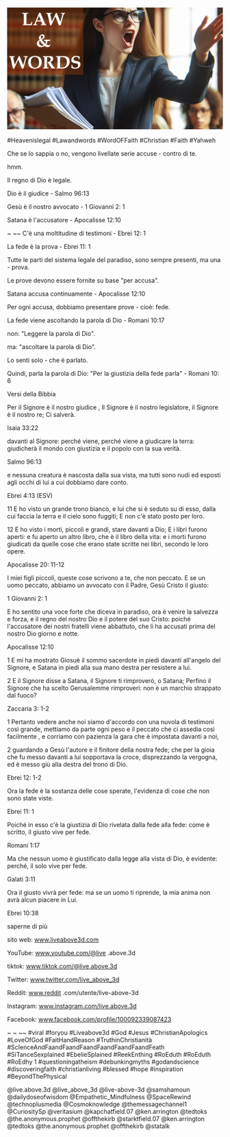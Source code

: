 ![Video cover image](../cover.jpg "cover photo")

#Heavenislegal #Lawandwords #WordOFFaith #Christian #Faith #Yahweh

Che se lo sappia o no, vengono livellate serie accuse - contro di te.

hmm.

Il regno di Dio è legale.

Dio è il giudice - Salmo 96:13

Gesù è il nostro avvocato - 1 Giovanni 2: 1

Satana è l'accusatore - Apocalisse 12:10

~ ~~ C'è una moltitudine di testimoni - Ebrei 12: 1

La fede è la prova - Ebrei 11: 1

Tutte le parti del sistema legale del paradiso, sono sempre presenti, ma una - prova.

Le prove devono essere fornite su base "per accusa".

Satana accusa continuamente - Apocalisse 12:10

Per ogni accusa, dobbiamo presentare prove - cioè: fede.

La fede viene ascoltando la parola di Dio - Romani 10:17

non: "Leggere la parola di Dio".

ma: "ascoltare la parola di Dio".

Lo senti solo - che è parlato.

Quindi, parla la parola di Dio: "Per la giustizia della fede parla" - Romani 10: 6

Versi della Bibbia

Per il Signore è il nostro giudice , Il Signore è il nostro legislatore, il Signore è il nostro re; Ci salverà.

Isaia 33:22

davanti al Signore: perché viene, perché viene a giudicare la terra: giudicherà il mondo con giustizia e il popolo con la sua verità.

Salmo 96:13

e nessuna creatura è nascosta dalla sua vista, ma tutti sono nudi ed esposti agli occhi di lui a cui dobbiamo dare conto.

Ebrei 4:13 (ESV)

11 E ho visto un grande trono bianco, e lui che si è seduto su di esso, dalla cui faccia la terra e il cielo sono fuggiti; E non c'è stato posto per loro.

12 E ho visto i morti, piccoli e grandi, stare davanti a Dio; E i libri furono aperti: e fu aperto un altro libro, che è il libro della vita: e i morti furono giudicati da quelle cose che erano state scritte nei libri, secondo le loro opere.

Apocalisse 20: 11-12

I miei figli piccoli, queste cose scrivono a te, che non peccato. E se un uomo peccato, abbiamo un avvocato con il Padre, Gesù Cristo il giusto:

1 Giovanni 2: 1

E ho sentito una voce forte che diceva in paradiso, ora è venire la salvezza e forza, e il regno del nostro Dio e il potere del suo Cristo: poiché l'accusatore dei nostri fratelli viene abbattuto, che li ha accusati prima del nostro Dio giorno e notte.

Apocalisse 12:10

1 E mi ha mostrato Giosuè il sommo sacerdote in piedi davanti all'angelo del Signore, e Satana in piedi alla sua mano destra per resistere a lui.

2 E il Signore disse a Satana, il Signore ti rimproverò, o Satana; Perfino il Signore che ha scelto Gerusalemme rimproveri: non è un marchio strappato dal fuoco?

Zaccaria 3: 1-2

1 Pertanto vedere anche noi siamo d'accordo con una nuvola di testimoni così grande, mettiamo da parte ogni peso e il peccato che ci assedia così facilmente , e corriamo con pazienza la gara che è impostata davanti a noi,

2 guardando a Gesù l'autore e il finitore della nostra fede; che per la gioia che fu messo davanti a lui sopportava la croce, disprezzando la vergogna, ed è messo giù alla destra del trono di Dio.

Ebrei 12: 1-2

Ora la fede è la sostanza delle cose sperate, l'evidenza di cose che non sono state viste.

Ebrei 11: 1

Poiché in esso c'è la giustizia di Dio rivelata dalla fede alla fede: come è scritto, il giusto vive per fede.

Romani 1:17

Ma che nessun uomo è giustificato dalla legge alla vista di Dio, è evidente: perché, il solo vive per fede.

Galati 3:11

Ora il giusto vivrà per fede: ma se un uomo ti riprende, la mia anima non avrà alcun piacere in Lui.

Ebrei 10:38

saperne di più

sito web: www.liveabove3d.com

YouTube: www.youtube.com/@live .above.3d

tiktok: www.tiktok.com/@live.above.3d

Twitter: www.twitter.com/live_above_3d

Reddit: www.reddit .com/utente/live-above-3d

Instagram: www.instagram.com/live.above.3d

Facebook: www.facebook.com/profile/100092339087423

~ ~ ~~ #viral #foryou #Liveabove3d #God #Jesus #ChristianApologics #LoveOfGod #FaitHandReason #TruthinChristianità #ScIenceAndFaandFaandFaandFaandFaandFaandFeath #SiTanceSexplained #EbelieSplained #ReekEnthing #RoEduth #RoEduth #RoEdhy 1 #questioningatheism #debunkingmyths #godandscience #discoveringfaith #christianliving #blessed #hope #inspiration #BeyondThePhysical

@live.above.3d @live_above_3d @live-above-3d @samshamoun @dailydoseofwisdom @Empathetic_Mindfulness @SpaceRewind @technoplusmedia @Cosmoknowledge @themessagechannel1 @CuriositySp @veritasium @kapchatfield.07 @ken.arrington @tedtoks @the.anonymous.prophet @offthekirb @starktfield.07 @ken.arrington @tedtoks @the.anonymous.prophet @offthekirb @statalk
